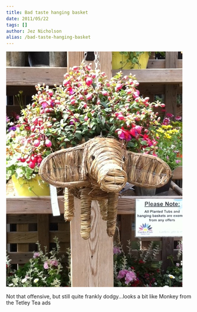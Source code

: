 ```yaml
---
title: Bad taste hanging basket
date: 2011/05/22
tags: []
author: Jez Nicholson
alias: /bad-taste-hanging-basket
---
```

<div class='p_embed p_image_embed'>
<a href="/media/getfile/files.posterous.com/jnicho02/pmkBlj9m3Ytx3wTu5PFQrC5mgW2Z6TG23fGtDyTh06FRFGr8ubMwq6fUDT8Q/photo.jpg"><img alt="Photo" height="640" src="/media/getfile/files.posterous.com/jnicho02/957WEGc275u0hh5zxnSdEfYhO6U1LIobvkBNyNZMaxFwAsZIsUqGGxHke3T3/photo.jpg.scaled.500.jpg" width="478" /></a>
</div>
<p>Not that offensive, but still quite frankly dodgy...looks a bit like Monkey from the Tetley Tea ads</p>
